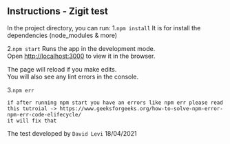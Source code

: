 
## Instructions - Zigit test


In the project directory, you can run:
1.`npm install`
	It is for install the dependencies (node_modules & more)

2.`npm start`
Runs the app in the development mode.\
Open [http://localhost:3000](http://localhost:3000) to view it in the browser.

The page will reload if you make edits.\
You will also see any lint errors in the console.



3.`npm err `
	
	if after running npm start you have an errors like npm err please read this tutroial -> https://www.geeksforgeeks.org/how-to-solve-npm-error-npm-err-code-elifecycle/
	it will fix that

The test developed by `David Levi`
18/04/2021

